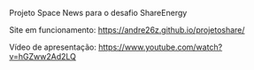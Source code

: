 Projeto Space News para o desafio ShareEnergy

Site em funcionamento: https://andre26z.github.io/projetoshare/

Vídeo de apresentação: https://www.youtube.com/watch?v=hGZww2Ad2LQ
